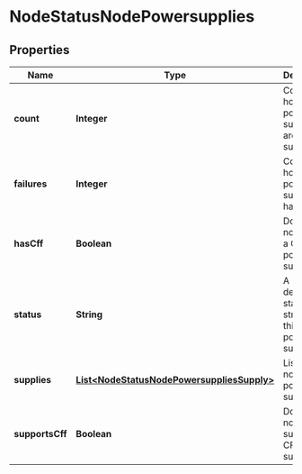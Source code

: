 
# NodeStatusNodePowersupplies

## Properties
Name | Type | Description | Notes
------------ | ------------- | ------------- | -------------
**count** | **Integer** | Count of how many power supplies are supported. |  [optional]
**failures** | **Integer** | Count of how many power supplies have failed. |  [optional]
**hasCff** | **Boolean** | Does this node have a CFF power supply. |  [optional]
**status** | **String** | A descriptive status string for this node&#39;s power supplies. |  [optional]
**supplies** | [**List&lt;NodeStatusNodePowersuppliesSupply&gt;**](NodeStatusNodePowersuppliesSupply.md) | List of this node&#39;s power supplies. |  [optional]
**supportsCff** | **Boolean** | Does this node support CFF power supplies. |  [optional]



